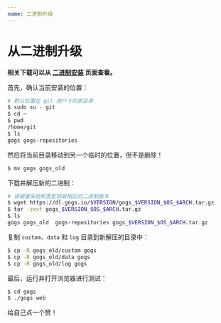 ```yaml
---
name: 二进制升级
---
```


# 从二进制升级

**相关下载可以从 [二进制安装](/docs/installation/install_from_binary) 页面查看。**

首先，确认当前安装的位置：

```bash
# 默认位置在 git 用户下的家目录
$ sudo su - git
$ cd ~
$ pwd
/home/git
$ ls
gogs gogs-repositories
```

然后将当前目录移动到另一个临时的位置，但不是删除！

```bash
$ mv gogs gogs_old
```

下载并解压新的二进制：

```bash
# 请根据系统和类型获取相应的二进制版本
$ wget https://dl.gogs.io/$VERSION/gogs_$VERSION_$OS_$ARCH.tar.gz
$ tar -zxvf gogs_$VERSION_$OS_$ARCH.tar.gz
$ ls
gogs gogs_old  gogs-repositories gogs_$VERSION_$OS_$ARCH.tar.gz
```

复制 `custom`、`data` 和 `log` 目录到新解压的目录中：

```bash
$ cp -R gogs_old/custom gogs
$ cp -R gogs_old/data gogs
$ cp -R gogs_old/log gogs
```

最后，运行并打开浏览器进行测试：

```bash
$ cd gogs
$ ./gogs web
```

给自己点一个赞！
